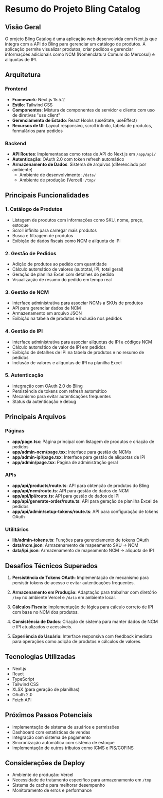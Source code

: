 # Resumo do Projeto Bling Catalog

## Visão Geral
O projeto Bling Catalog é uma aplicação web desenvolvida com Next.js que integra com a API do Bling para gerenciar um catálogo de produtos. A aplicação permite visualizar produtos, criar pedidos e gerenciar informações adicionais como NCM (Nomenclatura Comum do Mercosul) e alíquotas de IPI.

## Arquitetura

### Frontend
- **Framework**: Next.js 15.5.2
- **Estilo**: Tailwind CSS
- **Componentes**: Mistura de componentes de servidor e cliente com uso de diretivas "use client"
- **Gerenciamento de Estado**: React Hooks (useState, useEffect)
- **Recursos de UI**: Layout responsivo, scroll infinito, tabela de produtos, formulários para pedidos

### Backend
- **API Routes**: Implementadas como rotas de API do Next.js em `/app/api/`
- **Autenticação**: OAuth 2.0 com token refresh automático
- **Armazenamento de Dados**: Sistema de arquivos (diferenciado por ambiente)
  - Ambiente de desenvolvimento: `/data/`
  - Ambiente de produção (Vercel): `/tmp/`

## Principais Funcionalidades

### 1. Catálogo de Produtos
- Listagem de produtos com informações como SKU, nome, preço, estoque
- Scroll infinito para carregar mais produtos
- Busca e filtragem de produtos
- Exibição de dados fiscais como NCM e alíquota de IPI

### 2. Gestão de Pedidos
- Adição de produtos ao pedido com quantidade
- Cálculo automático de valores (subtotal, IPI, total geral)
- Geração de planilha Excel com detalhes do pedido
- Visualização de resumo do pedido em tempo real

### 3. Gestão de NCM
- Interface administrativa para associar NCMs a SKUs de produtos
- API para gerenciar dados de NCM
- Armazenamento em arquivo JSON
- Exibição na tabela de produtos e inclusão nos pedidos

### 4. Gestão de IPI
- Interface administrativa para associar alíquotas de IPI a códigos NCM
- Cálculo automático de valor de IPI em pedidos
- Exibição de detalhes de IPI na tabela de produtos e no resumo de pedidos
- Inclusão de valores e alíquotas de IPI na planilha Excel

### 5. Autenticação
- Integração com OAuth 2.0 do Bling
- Persistência de tokens com refresh automático
- Mecanismo para evitar autenticações frequentes
- Status da autenticação e debug

## Principais Arquivos

### Páginas
- **app/page.tsx**: Página principal com listagem de produtos e criação de pedidos
- **app/admin-ncm/page.tsx**: Interface para gestão de NCMs
- **app/admin-ipi/page.tsx**: Interface para gestão de alíquotas de IPI
- **app/admin/page.tsx**: Página de administração geral

### APIs
- **app/api/products/route.ts**: API para obtenção de produtos do Bling
- **app/api/ncm/route.ts**: API para gestão de dados de NCM
- **app/api/ipi/route.ts**: API para gestão de dados de IPI
- **app/api/generate-order/route.ts**: API para geração de planilha Excel de pedidos
- **app/api/admin/setup-tokens/route.ts**: API para configuração de tokens OAuth

### Utilitários
- **lib/admin-tokens.ts**: Funções para gerenciamento de tokens OAuth
- **data/ncm.json**: Armazenamento de mapeamento SKU → NCM
- **data/ipi.json**: Armazenamento de mapeamento NCM → alíquota de IPI

## Desafios Técnicos Superados

1. **Persistência de Tokens OAuth**: Implementação de mecanismo para persistir tokens de acesso e evitar autenticações frequentes.

2. **Armazenamento em Produção**: Adaptação para trabalhar com diretório `/tmp` no ambiente Vercel e `/data` em ambiente local.

3. **Cálculos Fiscais**: Implementação de lógica para cálculo correto de IPI com base no NCM dos produtos.

4. **Consistência de Dados**: Criação de sistema para manter dados de NCM e IPI atualizados e acessíveis.

5. **Experiência do Usuário**: Interface responsiva com feedback imediato para operações como adição de produtos e cálculos de valores.

## Tecnologias Utilizadas
- Next.js
- React
- TypeScript
- Tailwind CSS
- XLSX (para geração de planilhas)
- OAuth 2.0
- Fetch API

## Próximos Passos Potenciais
- Implementação de sistema de usuários e permissões
- Dashboard com estatísticas de vendas
- Integração com sistema de pagamento
- Sincronização automática com sistema de estoque
- Implementação de outros tributos como ICMS e PIS/COFINS

## Considerações de Deploy
- Ambiente de produção: Vercel
- Necessidade de tratamento específico para armazenamento em `/tmp`
- Sistema de cache para melhorar desempenho
- Monitoramento de erros e performance
